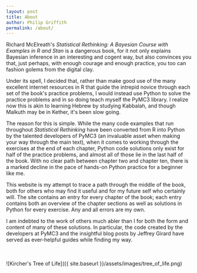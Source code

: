 ```yaml
---
layout: post
title: About
author: Philip Griffith
permalink: /about/
---
```


Richard McElreath's _Statistical Rethinking: A Bayesian Course with Examples in R and Stan_ is a dangerous book, for it not only explains Bayesian inference in an interesting and cogent way, but also convinces you that, just perhaps, with enough courage and enough practice, you too can fashion golems from the digital clay.

Under its spell, I decided that, rather than make good use of the many excellent internet resources in R that guide the intrepid novice through each set of the book's practice problems, I would instead use Python to solve the practice problems and in so doing teach myself the PyMC3 library. I realize now this is akin to learning Hebrew by studying Kabbalah, and though Malkuth may be in Kether, it's been slow going.

The reason for this is simple. While the many code examples that run throughout _Statistical Rethinking_ have been converted from R into Python by the talented developers of PyMC3 (an invaluable asset when making your way through the main text), when it comes to working through the exercises at the end of each chapter, Python code solutions only exist for half of the practice problems, and almost all of those lie in the last half of the book. With no clear path between chapter two and chapter ten, there is a marked decline in the pace of hands-on Python practice for a beginner like me.

This website is my attempt to trace a path through the middle of the book, both for others who may find it useful and for my future self who certainly will. The site contains an entry for every chapter of the book; each entry contains both an overview of the chapter sections as well as solutions in Python for every exercise. Any and all errors are my own.

I am indebted to the work of others much abler than I for both the form and content of many of these solutions. In particular, the code created by the developers at PyMC3 and the insightful blog posts by Jeffrey Girard have served as ever-helpful guides while finding my way.

<br>
<br>
![Kircher's Tree of Life]({{ site.baseurl }}/assets/images/tree_of_life.png)